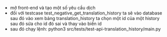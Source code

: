 - mở front-end và tạo một số yêu cầu dịch
- đối với testcase test_negative_get_translation_history ta sẽ vào database sau đó vào xem bảng translation_history ta chọn một id của một history sau đó sửa cho id đó sai và thay vào biến id
- sau đó chạy lệnh: python3 src/tests/test-api-translation_history/main.py                                  
